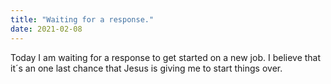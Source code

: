 ```yaml
---
title: "Waiting for a response."
date: 2021-02-08
---
```



Today I am waiting for a response to get started on a new job. I believe that it´s an one last chance that Jesus is giving me to start things over.

